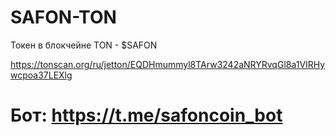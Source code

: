 # SAFON-TON
Токен в блокчейне TON - $SAFON

https://tonscan.org/ru/jetton/EQDHmummyl8TArw3242aNRYRvqGl8a1VIRHywcpoa37LEXlg

# Бот: https://t.me/safoncoin_bot
